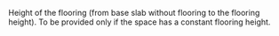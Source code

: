 Height of the flooring (from base slab without flooring to the flooring height). To be provided only if the space has a constant flooring height.
